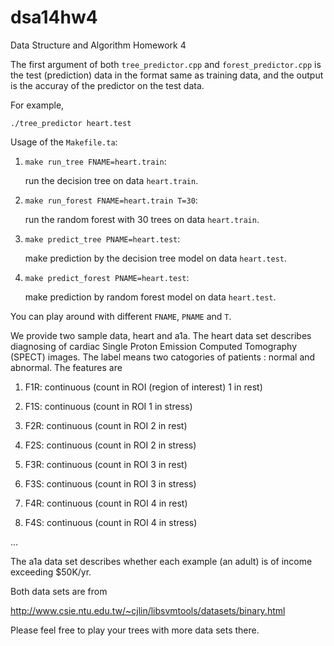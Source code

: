dsa14hw4
========

Data Structure and Algorithm Homework 4

The first argument of both `tree_predictor.cpp` and `forest_predictor.cpp`
is the test (prediction) data in the format same as training data, and the
output is the accuray of the predictor on the test data.

For example,

    ./tree_predictor heart.test

Usage of the `Makefile.ta`:

1. `make run_tree FNAME=heart.train`: 

   run the decision tree on data `heart.train`.

2. `make run_forest FNAME=heart.train T=30`:

   run the random forest with 30 trees on data `heart.train`.

3. `make predict_tree PNAME=heart.test`:

   make prediction by the decision tree model on data `heart.test`.

4. `make predict_forest PNAME=heart.test`:

   make prediction by random forest model on data `heart.test`.

You can play around with different `FNAME`, `PNAME` and `T`.

We provide two sample data, heart and a1a. The heart data set describes diagnosing of cardiac Single Proton Emission Computed Tomography (SPECT) images. The label means two catogories of patients : normal and abnormal. The features are

1. F1R: continuous (count in ROI (region of interest) 1 in rest)

2. F1S: continuous (count in ROI 1 in stress)

3. F2R: continuous (count in ROI 2 in rest)

4. F2S: continuous (count in ROI 2 in stress)

5. F3R: continuous (count in ROI 3 in rest)

6. F3S: continuous (count in ROI 3 in stress)

7. F4R: continuous (count in ROI 4 in rest)

8. F4S: continuous (count in ROI 4 in stress)

...

The a1a data set describes whether each example (an adult) is of income exceeding $50K/yr.

Both data sets are from 

http://www.csie.ntu.edu.tw/~cjlin/libsvmtools/datasets/binary.html

Please feel free to play your trees with more data sets there.
